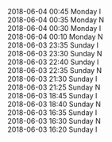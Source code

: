 2018-06-04 00:45 Monday  I  
2018-06-04 00:35 Monday  N  
2018-06-04 00:30 Monday  I  
2018-06-04 00:10 Monday  N  
2018-06-03 23:35 Sunday  I  
2018-06-03 23:30 Sunday  N  
2018-06-03 22:40 Sunday  I  
2018-06-03 22:35 Sunday  N  
2018-06-03 21:30 Sunday  I  
2018-06-03 21:25 Sunday  N  
2018-06-03 18:45 Sunday  I  
2018-06-03 18:40 Sunday  N  
2018-06-03 16:35 Sunday  I  
2018-06-03 16:30 Sunday  N  
2018-06-03 16:20 Sunday  I  
